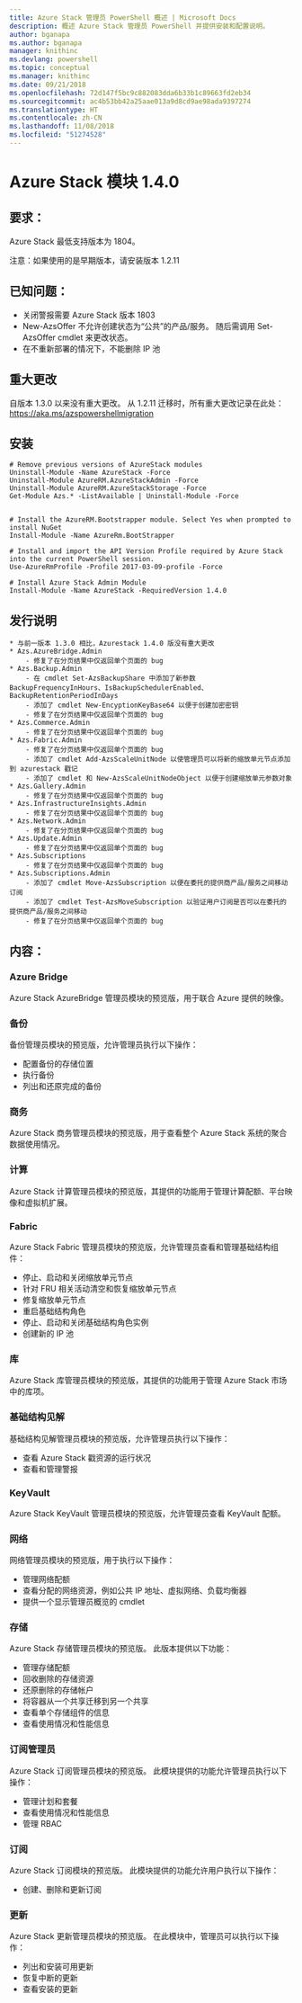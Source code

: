 ```yaml
---
title: Azure Stack 管理员 PowerShell 概述 | Microsoft Docs
description: 概述 Azure Stack 管理员 PowerShell 并提供安装和配置说明。
author: bganapa
ms.author: bganapa
manager: knithinc
ms.devlang: powershell
ms.topic: conceptual
ms.manager: knithinc
ms.date: 09/21/2018
ms.openlocfilehash: 72d147f5bc9c882083dda6b33b1c89663fd2eb34
ms.sourcegitcommit: ac4b53bb42a25aae013a9d8cd9ae98ada9397274
ms.translationtype: HT
ms.contentlocale: zh-CN
ms.lasthandoff: 11/08/2018
ms.locfileid: "51274528"
---
```

# <a name="azure-stack-module-140"></a>Azure Stack 模块 1.4.0

## <a name="requirements"></a>要求：
Azure Stack 最低支持版本为 1804。

注意：如果使用的是早期版本，请安装版本 1.2.11

## <a name="known-issues"></a>已知问题：

- 关闭警报需要 Azure Stack 版本 1803
- New-AzsOffer 不允许创建状态为“公共”的产品/服务。 随后需调用 Set-AzsOffer cmdlet 来更改状态。
- 在不重新部署的情况下，不能删除 IP 池

## <a name="breaking-changes"></a>重大更改
自版本 1.3.0 以来没有重大更改。 从 1.2.11 迁移时，所有重大更改记录在此处： https://aka.ms/azspowershellmigration

## <a name="install"></a>安装
```
# Remove previous versions of AzureStack modules
Uninstall-Module -Name AzureStack -Force 
Uninstall-Module AzureRM.AzureStackAdmin -Force
Uninstall-Module AzureRM.AzureStackStorage -Force
Get-Module Azs.* -ListAvailable | Uninstall-Module -Force


# Install the AzureRM.Bootstrapper module. Select Yes when prompted to install NuGet
Install-Module -Name AzureRm.BootStrapper

# Install and import the API Version Profile required by Azure Stack into the current PowerShell session.
Use-AzureRmProfile -Profile 2017-03-09-profile -Force

# Install Azure Stack Admin Module
Install-Module -Name AzureStack -RequiredVersion 1.4.0
```
## <a name="release-notes"></a>发行说明
    * 与前一版本 1.3.0 相比，Azurestack 1.4.0 版没有重大更改
    * Azs.AzureBridge.Admin
        - 修复了在分页结果中仅返回单个页面的 bug
    * Azs.Backup.Admin
        - 在 cmdlet Set-AzsBackupShare 中添加了新参数 BackupFrequencyInHours、IsBackupSchedulerEnabled、BackupRetentionPeriodInDays
        - 添加了 cmdlet New-EncyptionKeyBase64 以便于创建加密密钥
        - 修复了在分页结果中仅返回单个页面的 bug
    * Azs.Commerce.Admin
        - 修复了在分页结果中仅返回单个页面的 bug
    * Azs.Fabric.Admin
        - 修复了在分页结果中仅返回单个页面的 bug
        - 添加了 cmdlet Add-AzsScaleUnitNode 以使管理员可以将新的缩放单元节点添加到 azurestack 戳记
        - 添加了 cmdlet 和 New-AzsScaleUnitNodeObject 以便于创建缩放单元参数对象
    * Azs.Gallery.Admin
        - 修复了在分页结果中仅返回单个页面的 bug
    * Azs.InfrastructureInsights.Admin
        - 修复了在分页结果中仅返回单个页面的 bug
    * Azs.Network.Admin
        - 修复了在分页结果中仅返回单个页面的 bug
    * Azs.Update.Admin
        - 修复了在分页结果中仅返回单个页面的 bug
    * Azs.Subscriptions
        - 修复了在分页结果中仅返回单个页面的 bug
    * Azs.Subscriptions.Admin
        - 添加了 cmdlet Move-AzsSubscription 以便在委托的提供商产品/服务之间移动订阅
        - 添加了 cmdlet Test-AzsMoveSubscription 以验证用户订阅是否可以在委托的提供商产品/服务之间移动
        - 修复了在分页结果中仅返回单个页面的 bug

## <a name="content"></a>内容：
### <a name="azure-bridge"></a>Azure Bridge
Azure Stack AzureBridge 管理员模块的预览版，用于联合 Azure 提供的映像。

### <a name="backup"></a>备份
备份管理员模块的预览版，允许管理员执行以下操作：
- 配置备份的存储位置
- 执行备份
- 列出和还原完成的备份

### <a name="commerce"></a>商务
Azure Stack 商务管理员模块的预览版，用于查看整个 Azure Stack 系统的聚合数据使用情况。

### <a name="compute"></a>计算
Azure Stack 计算管理员模块的预览版，其提供的功能用于管理计算配额、平台映像和虚拟机扩展。

### <a name="fabric"></a>Fabric
Azure Stack Fabric 管理员模块的预览版，允许管理员查看和管理基础结构组件：
- 停止、启动和关闭缩放单元节点
- 针对 FRU 相关活动清空和恢复缩放单元节点
- 修复缩放单元节点
- 重启基础结构角色
- 停止、启动和关闭基础结构角色实例
- 创建新的 IP 池

### <a name="gallery"></a>库
Azure Stack 库管理员模块的预览版，其提供的功能用于管理 Azure Stack 市场中的库项。

### <a name="infrastructure-insights"></a>基础结构见解
基础结构见解管理员模块的预览版，允许管理员执行以下操作：
- 查看 Azure Stack 戳资源的运行状况
- 查看和管理警报

### <a name="keyvault"></a>KeyVault
Azure Stack KeyVault 管理员模块的预览版，允许管理员查看 KeyVault 配额。

### <a name="network"></a>网络
网络管理员模块的预览版，用于执行以下操作：
- 管理网络配额
- 查看分配的网络资源，例如公共 IP 地址、虚拟网络、负载均衡器
- 提供一个显示管理员概览的 cmdlet

### <a name="storage"></a>存储
Azure Stack 存储管理员模块的预览版。  此版本提供以下功能：
- 管理存储配额
- 回收删除的存储资源
- 还原删除的存储帐户
- 将容器从一个共享迁移到另一个共享
- 查看单个存储组件的信息
- 查看使用情况和性能信息

### <a name="subscription-admin"></a>订阅管理员
Azure Stack 订阅管理员模块的预览版。  此模块提供的功能允许管理员执行以下操作：
- 管理计划和套餐
- 查看使用情况和性能信息
- 管理 RBAC

### <a name="subscription"></a>订阅
Azure Stack 订阅模块的预览版。  此模块提供的功能允许用户执行以下操作：
- 创建、删除和更新订阅

### <a name="update"></a>更新
Azure Stack 更新管理员模块的预览版。  在此模块中，管理员可以执行以下操作：
- 列出和安装可用更新
- 恢复中断的更新
- 查看安装的更新
